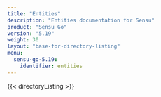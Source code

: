 ```yaml
---
title: "Entities"
description: "Entities documentation for Sensu"
product: "Sensu Go"
version: "5.19"
weight: 30
layout: "base-for-directory-listing"
menu:
  sensu-go-5.19:
    identifier: entities
---
```


{{< directoryListing >}}
